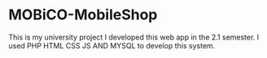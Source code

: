 # MOBiCO-MobileShop
This is my university project 
I developed this web app in the 2.1 semester.
I used PHP HTML CSS JS AND MYSQL to develop this system.
